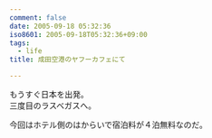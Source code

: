 ```yaml
---
comment: false
date: 2005-09-18 05:32:36
iso8601: 2005-09-18T05:32:36+09:00
tags:
  - life
title: 成田空港のヤフーカフェにて

---
```


<div class="entry-body">
  <p>もうすぐ日本を出発。<br />
    三度目のラスベガスへ。</p>

  <p>今回はホテル側のはからいで宿泊料が４泊無料なのだ。</p>
</div>
